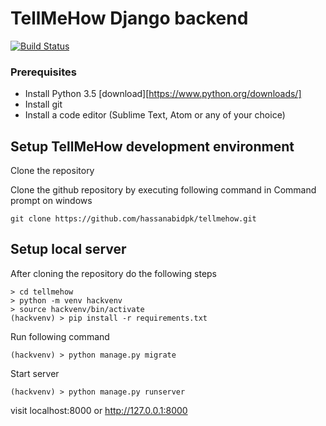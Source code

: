 # TellMeHow Django backend

[![Build Status](https://travis-ci.org/hassanabidpk/tellmehow.svg?branch=master)](https://travis-ci.org/hassanabidpk/tellmehow)

### Prerequisites

- Install Python 3.5 [download][https://www.python.org/downloads/]
- Install git
- Install a code editor (Sublime Text, Atom or any of your choice)

## Setup TellMeHow development environment

Clone the repository

Clone the github repository by executing following command in Command prompt on windows

`git clone https://github.com/hassanabidpk/tellmehow.git`

## Setup local server

After cloning the repository do the following steps

```
> cd tellmehow
> python -m venv hackvenv
> source hackvenv/bin/activate
(hackvenv) > pip install -r requirements.txt
```

Run following command

```
(hackvenv) > python manage.py migrate
```

Start server

```
(hackvenv) > python manage.py runserver
```

visit localhost:8000 or http://127.0.0.1:8000
